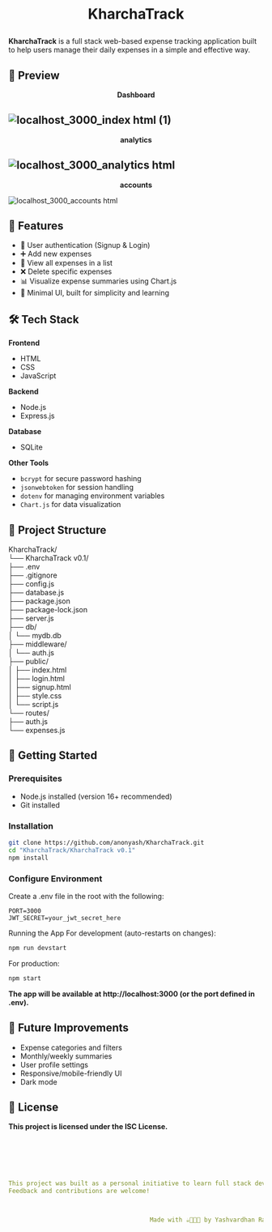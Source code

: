 # <p align="center" ><b> KharchaTrack </b></p> 

**KharchaTrack** is a full stack web-based expense tracking application built to help users manage their daily expenses in a simple and effective way.


## 📸 Preview


<p align="center" ><b> Dashboard </b></p> 

![localhost_3000_index html (1)](https://github.com/user-attachments/assets/b312dae4-391b-45bf-96f7-076817967637)
---

<p align="center" ><b> analytics </b></p>

![localhost_3000_analytics html](https://github.com/user-attachments/assets/cd264a8d-d4a3-4752-818f-edebbcab608c)
---

<p align="center" ><b> accounts </b></p>

![localhost_3000_accounts html](https://github.com/user-attachments/assets/d134e65f-2380-410c-a845-8e84223c79e2)



## 🚀 Features
- 🔐 User authentication (Signup & Login)
- ➕ Add new expenses
- 📜 View all expenses in a list
- ❌ Delete specific expenses
- 📊 Visualize expense summaries using Chart.js
- 🌱 Minimal UI, built for simplicity and learning


## 🛠️ Tech Stack

**Frontend**
- HTML
- CSS
- JavaScript

**Backend**
- Node.js
- Express.js

**Database**
- SQLite

**Other Tools**
- `bcrypt` for secure password hashing
- `jsonwebtoken` for session handling
- `dotenv` for managing environment variables
- `Chart.js` for data visualization

## 📁 Project Structure


KharchaTrack/  
└── KharchaTrack v0.1/  
├── .env  
├── .gitignore  
├── config.js  
├── database.js  
├── package.json  
├── package-lock.json  
├── server.js  
├── db/  
│ └── mydb.db  
├── middleware/  
│ └── auth.js  
├── public/  
│ ├── index.html  
│ ├── login.html  
│ ├── signup.html  
│ ├── style.css  
│ └── script.js  
└── routes/  
├── auth.js  
└── expenses.js  


## 🚀 Getting Started

### Prerequisites

- Node.js installed (version 16+ recommended)
- Git installed

### Installation

```bash
git clone https://github.com/anonyash/KharchaTrack.git
cd "KharchaTrack/KharchaTrack v0.1"
npm install
```

### Configure Environment  
Create a .env file in the root with the following:
```env
PORT=3000
JWT_SECRET=your_jwt_secret_here
```

Running the App
For development (auto-restarts on changes):
```bash
npm run devstart
```
For production:
```bash
npm start
```
**The app will be available at http://localhost:3000 (or the port defined in .env).**


## 🔧 Future Improvements
- Expense categories and filters
- Monthly/weekly summaries
- User profile settings
- Responsive/mobile-friendly UI
- Dark mode

## 📜 License  
**This project is licensed under the ISC License.**

<br><br>
---
```yaml
This project was built as a personal initiative to learn full stack development by building something meaningful.
Feedback and contributions are welcome!



                                       Made with ☕👩🏻‍💻 by Yashvardhan Rajpurohit
```
